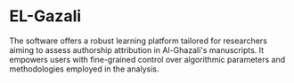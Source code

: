 # EL-Gazali
The software offers a robust learning platform tailored for researchers aiming to assess authorship attribution in Al-Ghazali's manuscripts. It empowers users with fine-grained control over algorithmic parameters and methodologies employed in the analysis.
